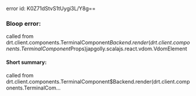 error id: K0Z71dStvS1tUygi3L/Y8g==
### Bloop error:

called from drt.client.components.TerminalComponent$Backend.render(drt.client.components.TerminalComponent$Props)japgolly.scalajs.react.vdom.VdomElement
#### Short summary: 

called from drt.client.components.TerminalComponent$Backend.render(drt.client.components.TerminalCom...